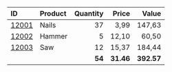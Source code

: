 |**ID**|**Product**|**Quantity**|**Price**|**Value**|
| :---- | :---- | ----: | ----: | ----: |
|<u>12001</u>|Nails|37|3,99|147,63
<u>12002</u>|Hammer|5|12,10|60,50
<u>12003</u>|Saw|12|15,37|184,44
|||**54**|**31.46**|**392.57**
